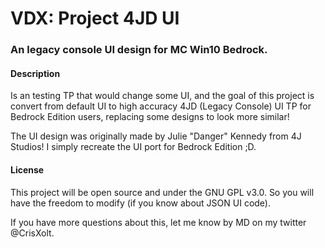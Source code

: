 # VDX: Project 4JD UI

### An legacy console UI design for MC Win10 Bedrock.

#### Description ####

Is an testing TP that would change some UI, and the goal of this project is convert from default UI to high accuracy 4JD (Legacy Console) UI TP for Bedrock Edition users, replacing some designs to look more similar!

The UI design was originally made by Julie "Danger" Kennedy from 4J Studios! I simply recreate the UI port for Bedrock Edition ;D.

#### License ####

This project will be open source and under the GNU GPL v3.0. So you will have the freedom to modify (if you know about JSON UI code).

If you have more questions about this, let me know by MD on my twitter @CrisXolt.
